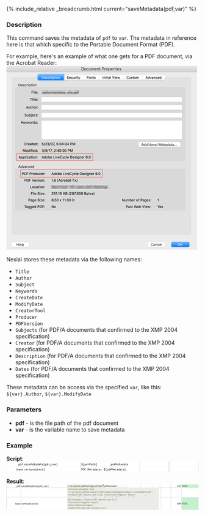 {% include_relative _breadcrumb.html current="saveMetadata(pdf,var)" %}


### Description
This command saves the metadata of `pdf` to `var`.  The metadata in reference here is that which specific to the 
Portable Document Format (PDF).

For example, here's an example of what one gets for a PDF document, via the Acrobat Reader:<br/>
![metadata](image/saveMetadata_03.png)

Nexial stores these metadata via the following names:
- `Title`
- `Author`
- `Subject`
- `Keywords`
- `CreateDate`
- `ModifyDate`
- `CreatorTool` 
- `Producer`
- `PDFVersion`
- `Subjects` (for PDF/A documents that confirmed to the XMP 2004 specification)
- `Creator` (for PDF/A documents that confirmed to the XMP 2004 specification)
- `Description` (for PDF/A documents that confirmed to the XMP 2004 specification)
- `Dates` (for PDF/A documents that confirmed to the XMP 2004 specification)

These metadata can be access via the specified `var`, like this:
`${var}.Author`, `${var}.ModifyDate`


### Parameters
- **pdf** \- is the file path of the pdf document
- **var** \- is the variable name to save metadata


### Example
**Script**:<br/>
![script](image/saveMetadata_01.png)

**Result**:<br/>
![output](image/saveMetadata_02.png)

